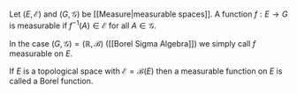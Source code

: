 Let $(E,\mathcal{E})$ and $(G,\mathcal{G})$ be [[Measure|measurable spaces]]. 
A function $f:E\to G$ is measurable if $f^{-1}(A)\in \mathcal{E}$ for all $A\in \mathcal{G}$.

In the case $(G,\mathcal{G})=(\mathbb{R},\mathcal{B})$ ([[Borel Sigma Algebra]]) 
we simply call $f$ measurable on $E$.

If $E$ is a topological space with $\mathcal{E}=\mathcal{B}(E)$ 
then a measurable function on $E$ is called a Borel function.

